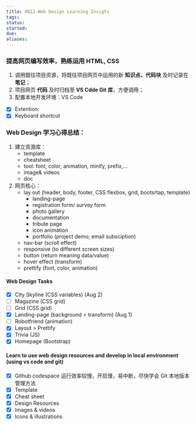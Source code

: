 ```yaml
---
title: 0812-Web Design Learning Insigts
tags: 
status: 
started: 
due: 
aliases: 
---
```

### 提高网页编写效率，熟练运用 HTML, CSS
   1. 调用既往项目资源，将既往项目网页中运用的新 **知识点、代码块** 及时记录在 **笔记**；
   2. 项目网页 **代码** 及时归档至 **VS Cdde Git 库**，方便调用；
   3. 配置本地开发环境：VS Code 
- [x] Extention:
- [x] Keyboard shortcut
### Web Design 学习心得总结：
   1. 建立资源库：
      - template
      - cheatsheet
      - tool: font, color, animation, minify, prefix,...
      - image& videos
      - doc
   2. 网页核心：
      - lay out (header, body, footer, CSS flexbox, grid, bootsrtap, template)
         - landing-page
         - registration form/ survey form
         - photo gallery
         - documentation
         - tribute page
         - icon animation  
         - portfolio (project demo; email subsciption)
      - nav-bar (scroll effect)
      - responsive (to different screen sizes)
      - button (return meaning data/value)
      - hover effect (transform)
      - prettify (font, color, animation)
#### Web Design Tasks
- [x] City Skyline (CSS variables) (Aug 2)
- [ ] Magazine (CSS grid) 
- [ ] Grid (CSS grid) 
- [x] Landing-page (background > transform) (Aug 1)
- [ ] Robotfriend (animation)
- [x] Layout > Prettify
- [x] Trivia (JS)
- [x] Homepage (Bootstrap)
#### Learn to use web design resources and develop in local environment (using vs code and git)
- [x] Github codespace 运行效率较慢，开启慢，易中断，尽快学会 Git 本地版本管理方法
- [x] Template
- [x] Cheat sheet
- [x] Design Resources
- [x] Images & videos
- [x] Icons & illustrations
